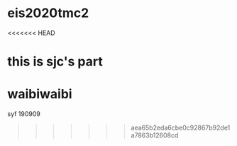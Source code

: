 # eis2020tmc2

<<<<<<< HEAD
# this is sjc's part

waibiwaibi 
=======



syf 190909
>>>>>>> aea65b2eda6cbe0c92867b92de1a7863b12608cd
